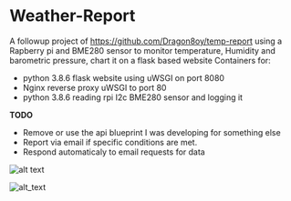 # Weather-Report
A followup project of https://github.com/Dragon8oy/temp-report using a Rapberry pi and BME280 sensor to monitor temperature, Humidity and barometric pressure, chart it on a flask based website
Containers for:
- python 3.8.6 flask website using uWSGI on port 8080
- Nginx reverse proxy uWSGI to port 80
- python 3.8.6 reading rpi I2c BME280 sensor and logging it 

**TODO**
 - Remove or use the api blueprint I was developing for something else
 - Report via email if specific conditions are met.
 - Respond automaticaly to email requests for data 

![alt text](https://ihayhurst.github.io/TurgidLemonMeander/graph.png)

![alt_text](https://ihayhurst.github.io/TurgidLemonMeander/BMP280-fritzing.png)
